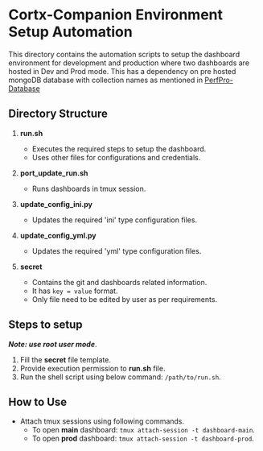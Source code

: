 # Cortx-Companion Environment Setup Automation

This directory contains the automation scripts to setup the dashboard environment for development and production where two dashboards are hosted in Dev and Prod mode. This has a dependency on pre hosted mongoDB database with collection names as mentioned in [PerfPro-Database](https://github.com/Seagate/seagate-tools/tree/main/performance/PerfPro/setup-env/)

## Directory Structure

1.  **run.sh**
    -   Executes the required steps to setup the dashboard.
    -   Uses other files for configurations and credentials.

2.  **port_update_run.sh**
    -   Runs dashboards in tmux session.

3.  **update_config_ini.py**
    -   Updates the required 'ini' type configuration files.

4.  **update_config_yml.py**
    -   Updates the required 'yml' type configuration files.

5.  **secret**
    -   Contains the git and dashboards related information.
    -   It has `key = value` format.
    -   Only file need to be edited by user as per requirements.

## Steps to setup

**_Note: use root user mode_**.

1.  Fill the **secret** file template.
2.  Provide execution permission to **run.sh** file.
3.  Run the shell script using below command: `/path/to/run.sh`.

## How to Use

-   Attach tmux sessions using following commands.
    -   To open **main** dashboard: `tmux attach-session -t dashboard-main`.
    -   To open **prod** dashboard: `tmux attach-session -t dashboard-prod`.
